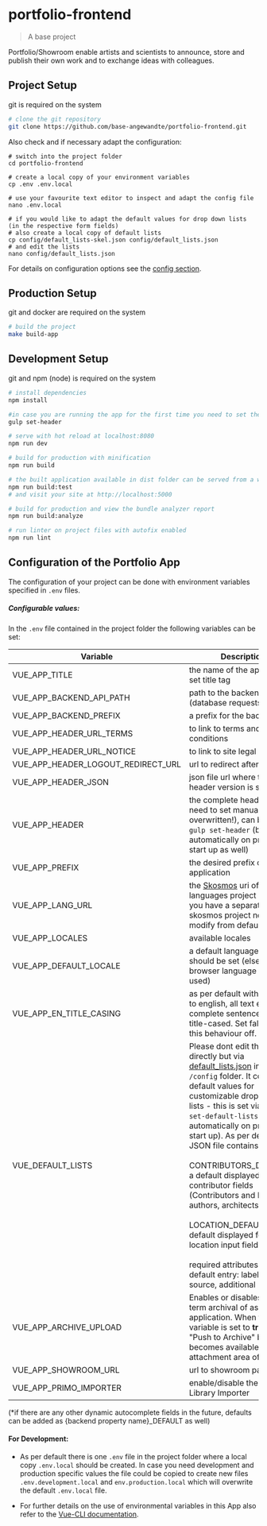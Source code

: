 # portfolio-frontend

> A base project

Portfolio/Showroom enable artists and scientists to announce, store and publish their own work and to exchange ideas with colleagues.

## Project Setup

git is required on the system

``` bash
# clone the git repository
git clone https://github.com/base-angewandte/portfolio-frontend.git

```
Also check and if necessary adapt the configuration:
```shell
# switch into the project folder
cd portfolio-frontend

# create a local copy of your environment variables
cp .env .env.local

# use your favourite text editor to inspect and adapt the config file 
nano .env.local

# if you would like to adapt the default values for drop down lists (in the respective form fields) 
# also create a local copy of default lists
cp config/default_lists-skel.json config/default_lists.json
# and edit the lists
nano config/default_lists.json
```

For details on configuration options see the [config section](#configuration-of-the-portfolio-app).

## Production Setup

git and docker are required on the system

``` bash
# build the project
make build-app

```

## Development Setup

git and npm (node) is required on the system

```bash
# install dependencies
npm install

#in case you are running the app for the first time you need to set the header component url via
gulp set-header

# serve with hot reload at localhost:8080
npm run dev

# build for production with minification
npm run build

# the built application available in dist folder can be served from a webserver or to test (inkl. build), run:
npm run build:test
# and visit your site at http://localhost:5000

# build for production and view the bundle analyzer report
npm run build:analyze

# run linter on project files with autofix enabled
npm run lint

```

## Configuration of the Portfolio App

The configuration of your project can be done with environment variables specified in `.env` files.

##### Configurable values:
In the `.env` file contained in the project folder the following variables can be set:

| Variable              | Description                                                                                                                                                 |
|-----------------------|-------------------------------------------------------------------------------------------------------------------------------------------------------------|
| VUE_APP_TITLE                 | the name of the app, used to set title tag                                                                                                                      |
| VUE_APP_BACKEND_API_PATH      | path to the backend rest api (database requests)                                                                                                    |
| VUE_APP_BACKEND_PREFIX      | a prefix for the backend                                                                                                 |
| VUE_APP_HEADER_URL_TERMS      | to link to terms and conditions                                                                                                                                                |
| VUE_APP_HEADER_URL_NOTICE     | to link to site legal notice                                                                                                                              |
| VUE_APP_HEADER_LOGOUT_REDIRECT_URL     | url to redirect after logout                                                                                                                |
| VUE_APP_HEADER_JSON           | json file url where the latest header version is specified                                                                                                                                  |
| VUE_APP_HEADER                | the complete header url, no need to set manually (will be overwritten!), can be set via `gulp set-header` (but is run automatically on project start up as well)                                                      |
| VUE_APP_PREFIX            | the desired prefix of the application                                                                                                                        |
| VUE_APP_LANG_URL              | the [Skosmos](https://skosmos.org/) uri of the languages project (unless you have a separate skosmos project no need to modify from default )                                                                                                                    |
| VUE_APP_LOCALES               | available locales                                                                                                                                           |
| VUE_APP_DEFAULT_LOCALE        | a default language if one should be set (else the browser language will be used)                                                                            |
| VUE_APP_EN_TITLE_CASING        | as per default with locale set to english, all text except complete sentences will be title-cased. Set false to turn this behaviour off.                                                                            |
| VUE_DEFAULT_LISTS  | Please dont edit this value directly but via [default_lists.json](config/default_lists.json) in the `/config` folder. It contains all default values for customizable drop down lists - this is set via `gulp set-default-lists` (run automatically on project start up). As per default the JSON file contains:<br><br>CONTRIBUTORS_DEFAULT*: a default displayed for all contributor fields (Contributors and Roles (e.g. authors, architects)<br><br>LOCATION_DEFAULT*: a default displayed for the location input field <br><br>required attributes for each default entry: label, optional: source, additional|
| VUE_APP_ARCHIVE_UPLOAD | Enables or disables long-term archival of assets in the application. When this variable is set to **true**, the "Push to Archive" button becomes available in the attachment area of an entry. |
| VUE_APP_SHOWROOM_URL          | url to showroom page                                                                                                                                     |
| VUE_APP_PRIMO_IMPORTER        | enable/disable the PRIMO Library Importer                                                                                                                      |

(*if there are any other dynamic autocomplete fields in the future, defaults can be added as {backend property name}_DEFAULT as well)



#### For Development:

* As per default there is one `.env` file in the project folder where a local copy `.env.local` should be created.
  In case you need development and production specific values the file could be copied
  to create new files `.env.development.local` and `env.production.local` which will overwrite the default `.env.local` file.
  
* For further details on the use of environmental variables in this App also refer to the  [Vue-CLI documentation](https://cli.vuejs.org/guide/mode-and-env.html#environment-variables).  
  

